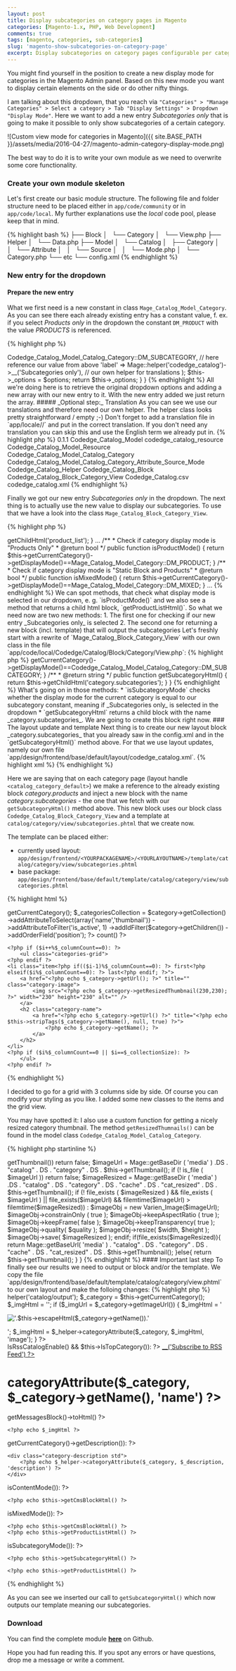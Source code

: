 ```yaml
---
layout: post
title: Display subcategories on category pages in Magento
categories: [Magento-1.x, PHP, Web Development]
comments: true
tags: [magento, categories, sub-categories]
slug: 'magento-show-subcategories-on-category-page'
excerpt: Display subcategories on category pages configurable per category in Magento Admin panel via a custom view mode.
---
```


You might find yourself in the position to create a new display mode for categories in the Magento Admin panel. Based on this new mode you want to display certain elements on the side or do other nifty things.

I am talking about this dropdown, that you reach via `"Categories" > "Manage Categories" > Select a category > Tab "Display Settings" > Dropdown "Display Mode"`. Here we want to add a new entry _Subcategories only_ that is going to make it possible to only show subcategories of a certain category.

![Custom view mode for categories in Magento]({{ site.BASE_PATH }}/assets/media/2016-04-27/magento-admin-category-display-mode.png)

The best way to do it is to write your own module as we need to overwrite some core functionality.

### Create your own module skeleton
Let's first create our basic module structure. The following file and folder structure need to be placed either in `app/code/community` or in `app/code/local`. My further explanations use the _local_ code pool, please keep that in mind.

{% highlight bash %}
├── Block
│   └── Category
│       └── View.php
├── Helper
│   └── Data.php
├── Model
│   └── Catalog
│       ├── Category
│       │   └── Attribute
│       │       └── Source
│       │           └── Mode.php
│       └── Category.php
└── etc
    └── config.xml
{% endhighlight %}

### New entry for the dropdown

#### Prepare the new entry
What we first need is a new constant in class `Mage_Catalog_Model_Category`. As you can see there each already existing entry has a constant value, f. ex. if you select _Products only_ in the dropdown the constant `DM_PRODUCT` with the value _PRODUCTS_ is referenced. 

{% highlight php %}
<?php
class Mage_Catalog_Model_Category extends Mage_Catalog_Model_Abstract
{
    ...

    /**
     * Category display modes
     */
    const DM_PRODUCT            = 'PRODUCTS';             // Display only products on the category page
    const DM_PAGE               = 'PAGE';                 // Display only static blocks on the category page
    const DM_MIXED              = 'PRODUCTS_AND_PAGE';    // Display mixed content, static blocks and products

    ...
{% endhighlight %}

For our new entry we also need a constant value. We will name the constant `DM_SUBCATEGORY` with the value `SUBCATEGORY`. As we do not edit core files, we create our own class that extends the core class and add our new value there.

Create a file `app/code/local/Codedge/Catalog/Model/Catalog/Category.php` with the following content:

{% highlight php %}
<?php
class Codedge_Catalog_Model_Catalog_Category extends Mage_Catalog_Model_Category
{
    /**
     * New display mode for showing subcategories
     */
    const DM_SUBCATEGORY = 'SUBCATEGORY';
}
{% endhighlight %}

That constant will be referenced in the file below.

#### Add a new source entry for the dropdown
What we now actually need is a the new item in the dropdown field. For adding a new entry in the dropdown we need to rewrite the method `getAllOptions()` in class `Mage_Catalog_Model_Category_Attribute_Source_Mode`.
So we easily create our own class and place that file in our module structure at  `app/code/local/Codedge/Catalog/Model/Catalog/Category/Attribute/Source/Mode.php`

{% highlight php %}
<?php
class Codedge_Catalog_Model_Catalog_Category_Attribute_Source_Mode
    extends Mage_Catalog_Model_Category_Attribute_Source_Mode
{
    /**
     * Set a new display mode for categories
     */
    public function getAllOptions()
    {
        $options = parent::getAllOptions();

        $options[] = array(
                'value' => Codedge_Catalog_Model_Catalog_Category::DM_SUBCATEGORY, // here reference our value from above
                'label' => Mage::helper('codedge_catalog')->__('Subcategories only'), // our own helper for translations
        );

        $this->_options = $options;

        return $this->_options;
    }
}
{% endhighlight %}

All we're doing here is to retrieve the original dropdown options and adding a new array with our new entry to it. With the new entry added we just return the array.

##### _Optional step:_ Translation  

As you can see we use our translations and therefore need our own helper. The helper class looks pretty straightforward / empty ;-)
Don't forget to add a translation file in `app/locale/<the locale you want>/` and put in the correct translation. If you don't need any translation you can skip this and use the English term we already put in.

{% highlight php %}
<?php
class Codedge_Catalog_Helper_Data extends Mage_Core_Helper_Abstract
{

}
{% endhighlight %}

#### Add the class rewrites to module configuration

After we created our classes we need to add the proper configuration to the modules config.xml to make the module actually work. As you can see below we rewrite the two modules from above, set up our helper for translations (optional, only if needed), and furthermore create a new block class. The creation of the block class that will help us taking care of outputting the subcategories when selected is covered next.

{% highlight xml %}
<?xml version="1.0"?>
<config>
    <modules>
        <Codedge_Catalog>
            <version>0.1.1</version>
        </Codedge_Catalog>
    </modules>
    <global>
        <models>
            <codedge_catalog>
                <class>Codedge_Catalog_Model</class>
                <resourceModel>codedge_catalog_resource</resourceModel>
            </codedge_catalog>
            <codedge_catalog_resource>
                <class>Codedge_Catalog_Model_Resource</class>
            </codedge_catalog_resource>
            <catalog>
                <rewrite>
                    <category>Codedge_Catalog_Model_Catalog_Category</category>
                    <category_attribute_source_mode>Codedge_Catalog_Model_Catalog_Category_Attribute_Source_Mode</category_attribute_source_mode>
                </rewrite>
            </catalog>
        </models>
        <!-- Optional, only if needed for translation -->
        <helpers>
            <codedge_catalog>
                <class>Codedge_Catalog_Helper</class>
            </codedge_catalog>
        </helpers>
        <!-- End optional -->
        <blocks>
            <codedge_catalog>
                <class>Codedge_Catalog_Block</class>
            </codedge_catalog>
            <catalog>
                <rewrite>
                    <category_view>Codedge_Catalog_Block_Category_View</category_view>
                </rewrite>
            </catalog>
        </blocks>
    </global>
    <!-- Optional, only if needed for translation -->
    <adminhtml>
        <translate>
            <modules>
                <codedge_catalog>
                    <files>
                        <default>Codedge_Catalog.csv</default>
                    </files>
                </codedge_catalog>
            </modules>
        </translate>
    </adminhtml>
    <!-- End optional -->
    <frontend>
        <layout>
            <updates>
                <codedge_catalog>
                    <file>codedge_catalog.xml</file>
                </codedge_catalog>
            </updates>
        </layout>
    </frontend>
</config>
{% endhighlight %}

Finally we got our new entry _Subcategories only_ in the dropdown. The next thing is to actually use the new value to display our subcategories. To use that we have a look into the class `Mage_Catalog_Block_Category_View`. 

{% highlight php %}
<?php
class Mage_Catalog_Block_Category_View extends Mage_Core_Block_Template
{
    ...

    public function getProductListHtml()
    {
        return $this->getChildHtml('product_list');
    }

    ...

    /**
     * Check if category display mode is "Products Only"
     * @return bool
     */
    public function isProductMode()
    {
        return $this->getCurrentCategory()->getDisplayMode()==Mage_Catalog_Model_Category::DM_PRODUCT;
    }

    /**
     * Check if category display mode is "Static Block and Products"
     * @return bool
     */
    public function isMixedMode()
    {
        return $this->getCurrentCategory()->getDisplayMode()==Mage_Catalog_Model_Category::DM_MIXED;
    }

    ...
{% endhighlight %}

We can spot methods, that check what display mode is selected in our dropdown, e. g. `isProductMode()` and we also see a method that returns a child html block, `getProductListHtml()`. So what we need now are two new methods:  

1. The first one for checking if our new entry _Subcategories only_ is selected
2. The second one for returning a new block (incl. template) that will output the subcategories

Let's freshly start with a rewrite of `Mage_Catalog_Block_Category_View` with our own class in the file `app/code/local/Codedge/Catalog/Block/Category/View.php`:

{% highlight php %}
<?php
class Codedge_Catalog_Block_Category_View extends Mage_Catalog_Block_Category_View
{
    /**
     * Check if category display mode is "Subcategories only"
     *
     * @return bool
     */
    public function isSubcategoryMode()
    {
        return $this->getCurrentCategory()->getDisplayMode()==Codedge_Catalog_Model_Catalog_Category::DM_SUBCATEGORY;
    }

    /**
     * @return string
     */
    public function getSubcategoryHtml()
    {
        return $this->getChildHtml('category.subcategories');
    }
}
{% endhighlight %}

What's going on in those methods:

* `isSubcategoryMode` checks whether the display mode for the current category is equal to our subcategory constant, meaning if _Subcategories only_ is selected in the dropdown
* `getSubcategoryHtml` returns a child block with the name _category.subcategories_. We are going to create this block right now.

### The layout update and template
Next thing is to create our new layout block _category.subcategories_ that you already saw in the config.xml and in the `getSubcategoryHtml()` method above. For that we use layout updates, namely our own file `app/design/frontend/base/default/layout/codedge_catalog.xml`.

{% highlight xml %}
<?xml version="1.0"?>
<layout version="1.0.0">
    <catalog_category_default>
        <reference name="category.products">
            <block type="codedge_catalog/category_view" name="category.subcategories"
                   template="catalog/category/view/subcategories.phtml" />
        </reference>
    </catalog_category_default>
</layout>
{% endhighlight %}

Here we are saying that on each category page (layout handle `<catalog_category_default>`) we make a reference to the already existing block _category.products_ and inject a new block with the name _category.subcategories_ - the one that we fetch with our `getSubcategoryHtml()` method above. This new block uses our block class `Codedge_Catalog_Block_Category_View` and a template at `catalog/category/view/subcategories.phtml` that we create now.

The template can be placed either:

* currently used layout: `app/design/frontend/<YOURPACKAGENAME>/<YOURLAYOUTNAME>/template/catalog/category/view/subcategories.phtml`
* base package: `app/design/frontend/base/default/template/catalog/category/view/subcategories.phtml`

{% highlight html %}
<?php
/** @var Codedge_Catalog_Block_Category_View $this */
/** @var Mage_Catalog_Model_Resource_Category_Collection $_categoriesCollection */
$category = $this->getCurrentCategory();
$_categoriesCollection = $category->getCollection()
    ->addAttributeToSelect(array('name','thumbnail'))
    ->addAttributeToFilter('is_active', 1)
    ->addIdFilter($category->getChildren())
    ->addOrderField('position');
?>

<?php $_collectionSize = $_categoriesCollection->count() ?>
<?php $_columnCount = 3; ?>
<?php $i=0; foreach ($_categoriesCollection as $_category): /** @var Codedge_Catalog_Model_Catalog_Category $_category */?>
    <?php if ($i++%$_columnCount==0): ?>
        <ul class="categories-grid">
    <?php endif ?>
    <li class="item<?php if(($i-1)%$_columnCount==0): ?> first<?php elseif($i%$_columnCount==0): ?> last<?php endif; ?>">
        <a href="<?php echo $_category->getUrl(); ?>" title="" class="category-image">
            <img src="<?php echo $_category->getResizedThumbnail(230,230); ?>" width="230" height="230" alt="" />
        </a>
        <h2 class="category-name">
            <a href="<?php echo $_category->getUrl() ?>" title="<?php echo $this->stripTags($_category->getName(), null, true) ?>">
                <?php echo $_category->getName(); ?>
            </a>
        </h2>
    </li>
    <?php if ($i%$_columnCount==0 || $i==$_collectionSize): ?>
        </ul>
    <?php endif ?>
<?php endforeach ?>
<script type="text/javascript">decorateGeneric($$('ul.categories-grid'), ['odd','even','first','last'])</script>
{% endhighlight %}

I decided to go for a grid with 3 columns side by side. Of course you can modify your styling as you like. I added some new classes to the items and the grid view.

You may have spotted it: I also use a custom function for getting a nicely resized category thumbnail. The method `getResizedThumnails()` can be found in the model class `Codedge_Catalog_Model_Catalog_Category`.

{% highlight php startinline %}
<?php
/**
 * Creates a resized image of the categories thumbnail image
 *
 * @param int $width
 * @param int $height
 * @param int $quality
 *
 * @return bool|string
 */
public function getResizedThumbnail($width=130, $height=130, $quality=100)
{

    if (! $this->getThumbnail()) return false;

    $imageUrl = Mage::getBaseDir ( 'media' ) .DS .  "catalog" . DS . "category" . DS . $this->getThumbnail();
    if (! is_file ( $imageUrl )) return false;

    $imageResized = Mage::getBaseDir ( 'media' ) .DS . "catalog" . DS . "category" . DS . "cache" . DS . "cat_resized" . DS . $this->getThumbnail();

    if (! file_exists ( $imageResized ) && file_exists ( $imageUrl ) || file_exists($imageUrl) && filemtime($imageUrl) > filemtime($imageResized)) :

        $imageObj = new Varien_Image($imageUrl);
        $imageObj->constrainOnly ( true );
        $imageObj->keepAspectRatio ( true );
        $imageObj->keepFrame( false );
        $imageObj->keepTransparency( true );
        $imageObj->quality( $quality );
        $imageObj->resize( $width, $height );
        $imageObj->save( $imageResized );
    endif;

    if(file_exists($imageResized)){
        return Mage::getBaseUrl( 'media' ) . "catalog" . DS . "category" . DS . "cache" . DS . "cat_resized" . DS . $this->getThumbnail();
    }else{
        return $this->getThumbnail();
    }
}
{% endhighlight %}

#### Important last step
To finally see our results we need to output or block and/or the template. We copy the file `app/design/frontend/base/default/template/catalog/category/view.phtml` to our own layout and make the folloing changes:

{% highlight php %}
<?php
/**
 * Magento
 *
 * NOTICE OF LICENSE
 *
 * This source file is subject to the Academic Free License (AFL 3.0)
 * that is bundled with this package in the file LICENSE_AFL.txt.
 * It is also available through the world-wide-web at this URL:
 * http://opensource.org/licenses/afl-3.0.php
 * If you did not receive a copy of the license and are unable to
 * obtain it through the world-wide-web, please send an email
 * to license@magento.com so we can send you a copy immediately.
 *
 * DISCLAIMER
 *
 * Do not edit or add to this file if you wish to upgrade Magento to newer
 * versions in the future. If you wish to customize Magento for your
 * needs please refer to http://www.magento.com for more information.
 *
 * @category    design
 * @package     base_default
 * @copyright   Copyright (c) 2006-2016 X.commerce, Inc. and affiliates (http://www.magento.com)
 * @license     http://opensource.org/licenses/afl-3.0.php  Academic Free License (AFL 3.0)
 */
?>
<?php
/**
 * Category view template
 *
 * @see Mage_Catalog_Block_Category_View
 */
?>
<?php
$_helper    = $this->helper('catalog/output');
$_category  = $this->getCurrentCategory();
$_imgHtml   = '';
if ($_imgUrl = $_category->getImageUrl()) {
    $_imgHtml = '<p class="category-image"><img src="'.$_imgUrl.'" alt="'.$this->escapeHtml($_category->getName()).'" title="'.$this->escapeHtml($_category->getName()).'" /></p>';
    $_imgHtml = $_helper->categoryAttribute($_category, $_imgHtml, 'image');
}
?>
<div class="page-title category-title">
    <?php if($this->IsRssCatalogEnable() && $this->IsTopCategory()): ?>
        <a href="<?php echo $this->getRssLink() ?>" class="link-rss"><?php echo $this->__('Subscribe to RSS Feed') ?></a>
    <?php endif; ?>
    <h1><?php echo $_helper->categoryAttribute($_category, $_category->getName(), 'name') ?></h1>
</div>

<?php echo $this->getMessagesBlock()->toHtml() ?>

<?php if($_imgUrl): ?>
    <?php echo $_imgHtml ?>
<?php endif; ?>

<?php if($_description=$this->getCurrentCategory()->getDescription()): ?>
    <div class="category-description std">
        <?php echo $_helper->categoryAttribute($_category, $_description, 'description') ?>
    </div>
<?php endif; ?>

<?php if($this->isContentMode()): ?>
    <?php echo $this->getCmsBlockHtml() ?>

<?php elseif($this->isMixedMode()): ?>
    <?php echo $this->getCmsBlockHtml() ?>
    <?php echo $this->getProductListHtml() ?>

<?php // That is the new part ?>
<?php elseif($this->isSubcategoryMode()): ?>
    <?php echo $this->getSubcategoryHtml() ?>

<?php else: ?>
    <?php echo $this->getProductListHtml() ?>
<?php endif; ?>

{% endhighlight %}

As you can see we inserted our call to `getSubcategoryHtml()` which now outputs our template meaning our subcategories.

### Download
You can find the complete module **[here](https://github.com/codedge/codedge-magento-subcategories)** on Github.
  

Hope you had fun reading this. If you spot any errors or have questions, drop me a message or write a comment.
